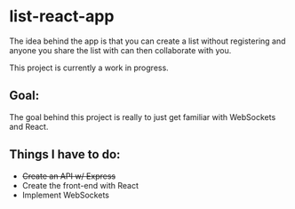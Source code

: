 # list-react-app
The idea behind the app is that you can create a list without registering and anyone you share the list with can then collaborate with you.

This project is currently a work in progress.

## Goal:
The goal behind this project is really to just get familiar with WebSockets and React.

## Things I have to do:
* ~~Create an API w/ Express~~
* Create the front-end with React
* Implement WebSockets
